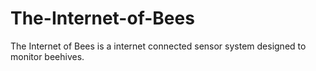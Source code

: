 # The-Internet-of-Bees
The Internet of Bees is a internet connected sensor system designed to monitor beehives.
